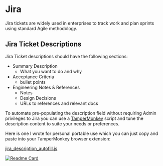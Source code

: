 # Jira

Jira tickets are widely used in enterprises to track work and plan sprints using standard Agile methodology.

## Jira Ticket Descriptions

Jira Ticket descriptions should have the following sections:

- Summary Description
  - What you want to do and why
- Acceptance Criteria
  - bullet points
- Engineering Notes & References
  - Notes
  - Design Decisions
  - URLs to references and relevant docs

To automate pre-populating the description field without requiring Admin privileges to Jira you can use a
[TamperMonkey](https://www.tampermonkey.net/)
script and tune the description content to suite your needs or preferences.

Here is one I wrote for personal portable use which you can just copy and paste
into your TamperMonkey browser extension:

[jira_description_autofill.js](https://github.com/HariSekhon/TamperMonkey/blob/main/jira_description_autofill.js)

[![Readme Card](https://github-readme-stats.vercel.app/api/pin/?username=HariSekhon&repo=TamperMonkey&theme=ambient_gradient&description_lines_count=3)](https://github.com/HariSekhon/TamperMonkey)
